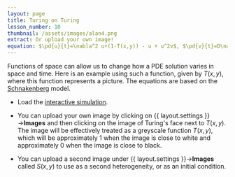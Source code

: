 ```yaml
---
layout: page
title: Turing on Turing
lesson_number: 10
thumbnail: /assets/images/alan4.png
extract: Or upload your own image!
equation: $\pd{u}{t}=\nabla^2 u+(1-T(x,y)) - u + u^2v$, $\pd{v}{t}=D\nabla^2v+ 1 - u^2v$
---
```

Functions of space can allow us to change how a PDE solution varies in space and time. Here is an example using such a function, given by $T(x,y)$, where this function represents a picture. The equations are based on the [Schnakenberg](/mathematical-biology/schnakenberg) model.

* Load the [interactive simulation](/sim/?preset=Alan). 

* You can upload your own image by clicking on {{ layout.settings }}→**Images** and then clicking on the image of Turing's face next to $T(x,y)$. The image will be effectively treated as a greyscale function $T(x,y)$, which will be approximately 1 when the image is close to white and approximately 0 when the image is close to black.

* You can upload a second image under {{ layout.settings }}→**Images** called $S(x,y)$ to use as a second heterogeneity, or as an initial condition. 
